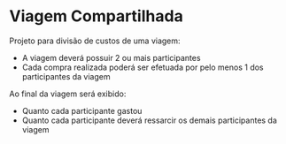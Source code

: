﻿# Viagem Compartilhada

Projeto para divisão de custos de uma viagem:
- A viagem deverá possuir 2 ou mais participantes
- Cada compra realizada poderá ser efetuada por pelo menos 1 dos participantes da viagem

Ao final da viagem será exibido:
- Quanto cada participante gastou
- Quanto cada participante deverá ressarcir os demais participantes da viagem
